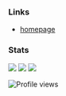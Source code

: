### Links
- [homepage](https://eliaseskelinen.fi/)

### Stats

 ![](https://github-profile-summary-cards.vercel.app/api/cards/profile-details?username=xypine&theme=github_dark) 
 ![](https://github-profile-summary-cards.vercel.app/api/cards/most-commit-language?username=xypine&theme=github_dark) ![](https://github-profile-summary-cards.vercel.app/api/cards/repos-per-language?username=xypine&theme=github_dark) 

![Profile views](https://komarev.com/ghpvc/?username=xypine&color=)
